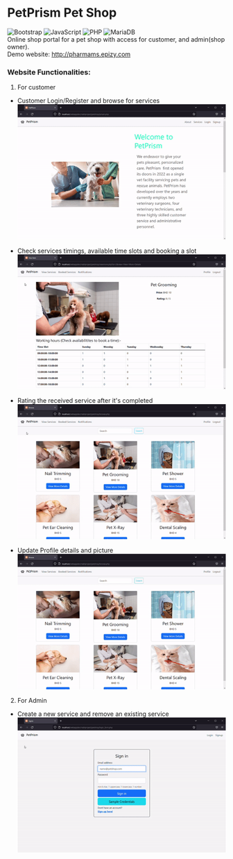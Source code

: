 # PetPrism Pet Shop 
![Bootstrap](https://img.shields.io/badge/bootstrap-%23563D7C.svg?style=for-the-badge&logo=bootstrap&logoColor=white)
![JavaScript](https://img.shields.io/badge/javascript-%23323330.svg?style=for-the-badge&logo=javascript&logoColor=%23F7DF1E)
![PHP](https://img.shields.io/badge/php-%23777BB4.svg?style=for-the-badge&logo=php&logoColor=white)
![MariaDB](https://img.shields.io/badge/MariaDB-003545?style=for-the-badge&logo=mariadb&logoColor=white)  
Online shop portal for a pet shop with access for customer, and admin(shop owner).  
Demo website: http://pharmams.epizy.com  

### Website Functionalities:
1. For customer  
- Customer Login/Register and browse for services  
![Login/Register and browse for services GIF](./customer_signup_browsing.gif)  

- Check services timings, available time slots and booking a slot  
![Check services timings and available time slots GIF](./checking_out_different_time_slots_on_different_days_and_booking_a_slot.gif)  

- Rating the received service after it's completed  
![rating a completed service GIF](./rating_service.gif)  

- Update Profile details and picture  
![Update Profile details and picture GIF](./customer_profile_details.gif)  


2. For Admin
- Create a new service and remove an existing service  
![create service and remove service GIF](./creating_removing_Service.gif)  
